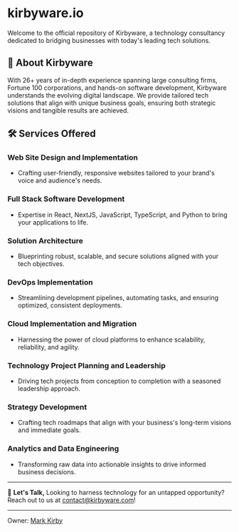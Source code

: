 # kirbyware.io
Welcome to the official repository of Kirbyware, a technology consultancy dedicated to bridging businesses with today's leading tech solutions.

## 🌟 About Kirbyware
With 26+ years of in-depth experience spanning large consulting firms, Fortune 100 corporations, and hands-on software development, Kirbyware understands the evolving digital landscape. We provide tailored tech solutions that align with unique business goals, ensuring both strategic visions and tangible results are achieved.

## 🛠 Services Offered

### **Web Site Design and Implementation**
- Crafting user-friendly, responsive websites tailored to your brand's voice and audience's needs.

### **Full Stack Software Development**
- Expertise in React, NextJS, JavaScript, TypeScript, and Python to bring your applications to life.

### **Solution Architecture**
- Blueprinting robust, scalable, and secure solutions aligned with your tech objectives.

### **DevOps Implementation**
- Streamlining development pipelines, automating tasks, and ensuring optimized, consistent deployments.

### **Cloud Implementation and Migration**
- Harnessing the power of cloud platforms to enhance scalability, reliability, and agility.

### **Technology Project Planning and Leadership**
- Driving tech projects from conception to completion with a seasoned leadership approach.

### **Strategy Development**
- Crafting tech roadmaps that align with your business's long-term visions and immediate goals.

### **Analytics and Data Engineering**
- Transforming raw data into actionable insights to drive informed business decisions.

---

💬 **Let's Talk,** 
Looking to harness technology for an untapped opportunity? Reach out to us at [contact@kirbyware.com](mailto:contact@kirbyware.com)!

---
Owner: [Mark Kirby](https://www.kirbymark.dev/about)

